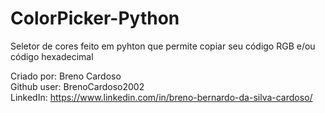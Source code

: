 # ColorPicker-Python
Seletor de cores feito em pyhton que permite copiar seu código RGB e/ou código hexadecimal

Criado por: Breno Cardoso  
Github user: BrenoCardoso2002  
LinkedIn: https://www.linkedin.com/in/breno-bernardo-da-silva-cardoso/  
